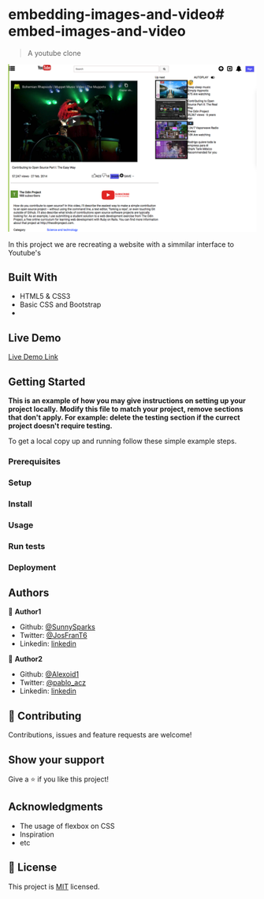 # embedding-images-and-video# embed-images-and-video

> A youtube clone

![screenshot](./screenshot.png)

In this project we are recreating a website with a simmilar interface to Youtube's

## Built With

- HTML5 & CSS3
- Basic CSS and Bootstrap
- 

## Live Demo

[Live Demo Link](https://sunnysparks.github.io/embedding-images-and-video/)


## Getting Started

**This is an example of how you may give instructions on setting up your project locally.**
**Modify this file to match your project, remove sections that don't apply. For example: delete the testing section if the currect project doesn't require testing.**


To get a local copy up and running follow these simple example steps.

### Prerequisites

### Setup

### Install

### Usage

### Run tests

### Deployment



## Authors

👤 **Author1**

- Github: [@SunnySparks](https://github.com/SunnySparks)
- Twitter: [@JosFranT6](https://twitter.com/JosFranT6)
- Linkedin: [linkedin](https://www.linkedin.com/in/josé-francisco-silva-díaz-a2a9421a6)

👤 **Author2**

- Github: [@Alexoid1](https://github.com/Alexoid1)
- Twitter: [@pablo_acz](https://twitter.com/pablo_acz)
- Linkedin: [linkedin](https://www.linkedin.com/in/pablo-alexis-zambrano-coral-7a614a189/)

## 🤝 Contributing

Contributions, issues and feature requests are welcome!

## Show your support

Give a ⭐️ if you like this project!

## Acknowledgments

- The usage of flexbox on CSS
- Inspiration
- etc

## 📝 License

This project is [MIT](lic.url) licensed.
